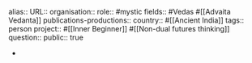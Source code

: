 alias::
URL::
organisation::
role:: #mystic 
fields:: #Vedas #[[Advaita Vedanta]] 
publications-productions:: 
country:: #[[Ancient India]]
tags:: person
project:: #[[Inner Beginner]] #[[Non-dual futures thinking]] 
question::
public:: true

-